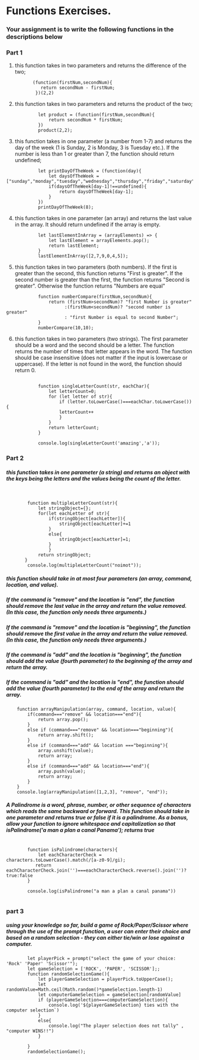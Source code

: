 # Functions Exercises.

### Your assignment is to write the following functions in the descriptions below

### Part 1

1. this function takes in two parameters and returns the difference of the two;

```
          (function(firstNum,secondNum){
             return secondNum - firstNum;
           })(2,2)

```

2. this function takes in two parameters and returns the product of the two;

```
            let product = (function(firstNum,secondNum){
                return secondNum * firstNum;
            })
            product(2,2);
```

3. this function takes in one parameter (a number from 1-7) and returns the day of the week (1 is Sunday, 2 is Monday, 3 is Tuesday etc.). If the number is less than 1 or greater than 7, the function should return undefined;

```
            let printDayOfTheWeek = (function(day){
                let daysOfTheWeek = ["sunday","monday","tuesday","wednesday","thursday","friday","saturday"];
                if(daysOfTheWeek[day-1]!==undefined){
                    return daysOfTheWeek[day-1];
                }
            })
            printDayOfTheWeek(8);
```

4. this function takes in one parameter (an array) and returns the last value in the array. It should return undefined if the array is empty.

```
            let lastElementInArray = (arrayElements) => {
                let lastElement = arrayElements.pop();
                return lastElement;
            }
            lastElementInArray([2,7,9,0,4,5]);

```

5. this function takes in two parameters (both numbers). If the first is greater than the second, this function returns "First is greater". If the second number is greater than the first, the function returns "Second is greater". Otherwise the function returns "Numbers are equal"

```     
            function numberCompare(firstNum,secondNum){
                return (firstNum>secondNum)? "first Number is greater"
                      :(firstNum<secondNum)? "second number is greater"
                      : "first Number is equal to second Number";
            }
            numberCompare(10,10);
```


6. this function takes in two parameters (two strings). The first parameter should be a word and the second should be a letter. The function returns the number of times that letter appears in the word. The function should be case insensitive (does not matter if the input is lowercase or uppercase). If the letter is not found in the word, the function should return 0.

```

            function singleLetterCount(str, eachChar){
                let letterCount=0;
                for (let letter of str){
                    if (letter.toLowerCase()===eachChar.toLowerCase()){
                    letterCount++
                    }
                }
                return letterCount;
            }

            console.log(singleLetterCount('amazing','a'));

```

### Part 2

##### this function takes in one parameter (a string) and returns an object with the keys being the letters and the values being the count of the letter.

```

            
        function multipleLetterCount(str){
            let stringObject={};
            for(let eachLetter of str){
                if(stringObject[eachLetter]){
                    stringObject[eachLetter]+=1
                }
                else{
                    stringObject[eachLetter]=1;
                }
                }
            return stringObject;
       }
        console.log(multipleLetterCount("noimot"));

```

##### this function should take in at most four parameters (an array, command, location, and value).
##### If the command is "remove" and the location is "end", the function should remove the last value in the array and return the value removed. (In this case, the function only needs three arguments.)
##### If the command is "remove" and the location is "beginning", the function should remove the first value in the array and return the value removed. (In this case, the function only needs three arguments.)
##### If the command is "add" and the location is "beginning", the function should add the value (fourth parameter) to the beginning of the array and return the array.
##### If the command is "add" and the location is "end", the function should add the value (fourth parameter) to the end of the array and return the array.

``` 
    function arrayManipulation(array, command, location, value){
        if(command==="remove" && location==="end"){
            return array.pop();
        }
        else if (command==="remove" && location==="beginning"){
            return array.shift();
        }
        else if (command==="add" && location ==="beginning"){
            array.unshift(value);
            return array;
        }
        else if (command==="add" && location==="end"){
            array.push(value);
            return array;
        }
    }
    console.log(arrayManipulation([1,2,3], "remove", "end"));

```


##### A Palindrome is a word, phrase, number, or other sequence of characters which reads the same backward or forward. This function should take in one parameter and returns true or false if it is a palindrome. As a bonus, allow your function to ignore whitespace and capitalization so that isPalindrome('a man a plan a canal Panama'); returns true

```

        function isPalindrome(characters){
            let eachCharacterCheck = characters.toLowerCase().match(/[a-z0-9]/gi);
           return eachCharacterCheck.join('')===eachCharacterCheck.reverse().join('')?true:false
        }

        console.log(isPalindrome("a man a plan a canal panama"))


```

### part 3

##### using your knowledge so far, build a game of Rock/Paper/Scissor where through the use of the prompt function, a user can enter their choice and based on a random selection - they can either tie/win or lose against a computer.

```
        let playerPick = prompt("select the game of your choice: 'Rock' 'Paper' 'Scissor'");
        let gameSelection = ['ROCK', 'PAPER', 'SCISSOR'];;
        function randomSelectionGame(){
            let playerGameSelection = playerPick.toUpperCase();
            let randomValue=Math.ceil(Math.random()*gameSelection.length-1)
            let computerGameSelection = gameSelection[randomValue]
            if (playerGameSelection===computerGameSelection){
                console.log('${playerGameSelection} ties with the computer selection`)
            }
            else{
                console.log("The player selection does not tally" , "computer WINS!!")
            }

        }
        randomSelectionGame();

